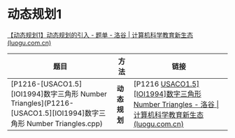 # 动态规划1

[【动态规划1】动态规划的引入 - 题单 - 洛谷 | 计算机科学教育新生态 (luogu.com.cn)](https://www.luogu.com.cn/training/211#problems)



| 题目                                                         | 方法         | 链接                                                         |
| ------------------------------------------------------------ | ------------ | ------------------------------------------------------------ |
| [P1216-[USACO1.5][IOI1994]数字三角形 Number Triangles](P1216-[USACO1.5][IOI1994]数字三角形 Number Triangles.cpp) | **动态规划** | [P1216 [USACO1.5\][IOI1994]数字三角形 Number Triangles - 洛谷 \|计算机科学教育新生态 (luogu.com.cn)](https://www.luogu.com.cn/problem/P1216) |

